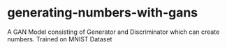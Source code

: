 # generating-numbers-with-gans
A GAN Model consisting of Generator and Discriminator which can create numbers. Trained on MNIST Dataset
